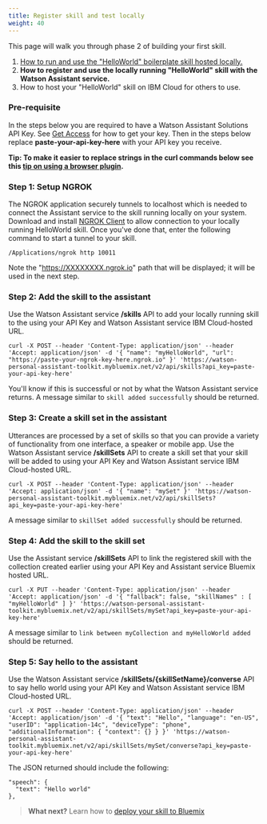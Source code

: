 ```yaml
---
title: Register skill and test locally
weight: 40
---
```

This page will walk you through phase 2 of building your first skill.

1. [How to run and use the "HelloWorld" boilerplate skill hosted locally.]({{site.baseurl}}/skill/build-skill)
2. **How to register and use the locally running "HelloWorld" skill with the Watson Assistant service.**
3. How to host your "HelloWorld" skill on IBM Cloud for others to use.

### Pre-requisite
In the steps below you are required to have a Watson Assistant Solutions API Key. See [Get Access]({{site.baseurl}}/get-started/get-api-key/) for how to get your key.  Then in the steps below replace **paste-your-api-key-here** with your API key you receive.

**Tip: To make it easier to replace strings in the curl commands below see this [tip on using a browser plugin]({{site.baseurl}}/get-help/troubleshooting/#tip-use-regex-browser-plugin-to-add-your-api-key-to-docs).**

### Step 1: Setup NGROK
The NGROK application securely tunnels to localhost which is needed to connect the Assistant service to the skill running locally on your system. Download and install [NGROK Client](https://ngrok.com) to allow connection to your locally running HelloWorld skill.  Once you've done that, enter the following command to start a tunnel to your skill.

`/Applications/ngrok http 10011`

Note the "https://XXXXXXXX.ngrok.io" path that will be displayed; it will be used in the next step.

### Step 2: Add the skill to the assistant
Use the Watson Assistant service **/skills** API to add your locally running skill to the using your API Key and Watson Assistant service IBM Cloud-hosted URL.

`curl -X POST --header 'Content-Type: application/json' --header 'Accept: application/json' -d '{
  "name": "myHelloWorld",
  "url": "https://paste-your-ngrok-key-here.ngrok.io"
}' 'https://watson-personal-assistant-toolkit.mybluemix.net/v2/api/skills?api_key=paste-your-api-key-here'`

You'll know if this is successful or not by what the Watson Assistant service returns.  A message similar to `skill added successfully` should be returned.

### Step 3: Create a skill set in the assistant
Utterances are processed by a set of skills so that you can provide a variety of functionality from one interface, a speaker or mobile app.  Use the Watson Assistant service **/skillSets** API to create a skill set that your skill will be added to using your API Key and Watson Assistant service IBM Cloud-hosted URL.

`curl -X POST --header 'Content-Type: application/json' --header 'Accept: application/json' -d '{
  "name": "mySet"
}' 'https://watson-personal-assistant-toolkit.mybluemix.net/v2/api/skillSets?api_key=paste-your-api-key-here'`

A message similar to `skillSet added successfully` should be returned.

### Step 4: Add the skill to the skill set
Use the Assistant service **/skillSets** API to link the registered skill with the collection created earlier using your API Key and Assistant service Bluemix hosted URL.

`curl -X PUT --header 'Content-Type: application/json' --header 'Accept: application/json' -d '{
  "fallback": false,
  "skillNames" : [
    "myHelloWorld"
  ]
}' 'https://watson-personal-assistant-toolkit.mybluemix.net/v2/api/skillSets/mySet?api_key=paste-your-api-key-here'`

A message similar to `link between myCollection and myHelloWorld added` should be returned.

### Step 5: Say hello to the assistant
Use the Watson Assistant service **/skillSets/{skillSetName}/converse** API to say hello world using your API Key and Watson Assistant service IBM Cloud-hosted URL.

`curl -X POST --header 'Content-Type: application/json' --header 'Accept: application/json' -d '{
  "text": "Hello",
  "language": "en-US",
  "userID": "application-14c",
  "deviceType": "phone",
  "additionalInformation": {
    "context": {}
  }
}' 'https://watson-personal-assistant-toolkit.mybluemix.net/v2/api/skillSets/mySet/converse?api_key=paste-your-api-key-here'`

The JSON returned should include the following:

```
"speech": {
  "text": "Hello world"
},
```

> **What next?** Learn how to [deploy your skill to Bluemix]({{site.baseurl}}/skill/deploy-to-bluemix/)
